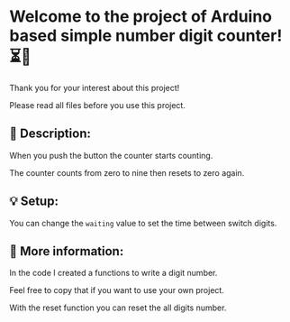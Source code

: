 # Welcome to the project of Arduino based simple number digit counter! ⏳🔢

Thank you for your interest about this project!

Please read all files before you use this project.


## 📌 Description:

When you push the button the counter starts counting.

The counter counts from zero to nine then resets to zero again.


## 💡 Setup:

You can change the `waiting` value to set the time between switch digits.


## 📍 More information:

In the code I created a functions to write a digit number.

Feel free to copy that if you want to use your own project.

With the reset function you can reset the all digits number.
